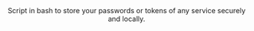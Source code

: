 <ing src="https://img.shields.io/badge/Made%20with-Bash-1f425f.svg">
<div id="header" align="center">
  Script in bash to store your passwords or tokens of any service securely and locally.
  </div>
